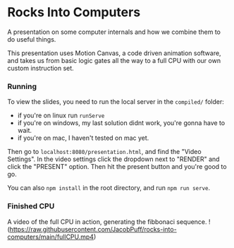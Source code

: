# Rocks Into Computers
A presentation on some computer internals and how we combine them to do useful things.

This presentation uses Motion Canvas, a code driven animation software, and takes us from basic logic gates all the way to a full CPU with our own custom instruction set.

### Running
To view the slides, you need to run the local server in the `compiled/` folder:
- if you're on linux run `runServe`
- if you're on windows, my last solution didnt work, you're gonna have to wait.
- if you're on mac, I haven't tested on mac yet.

Then go to `localhost:8080/presentation.html`, and find the "Video Settings". In the video settings click the dropdown next to "RENDER" and click the "PRESENT" option. Then hit the present button and you're good to go.

You can also `npm install` in the root directory, and run `npm run serve`.

### Finished CPU
A video of the full CPU in action, generating the fibbonaci sequence.
!(https://raw.githubusercontent.com/JacobPuff/rocks-into-computers/main/fullCPU.mp4)
